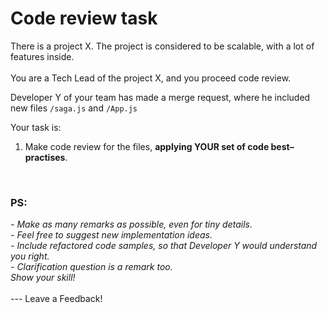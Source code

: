 # Code review task
There is a project X.  The project is considered to be scalable, with a lot of features inside.
<br/>
<br/>
You are a Tech Lead of the project X, and you proceed code review.
<br/>

Developer Y of your team has made a merge request, where he included new files `/saga.js` and `/App.js`

Your task is:
<br/>
1. Make code review for the files,  **applying YOUR set of code best–practises**.
<br/>

### PS:
<i>
- Make as many remarks as possible, even for tiny details.
<br/>
- Feel free to suggest new implementation ideas.
<br/>
- Include refactored code samples, so that Developer Y would understand you right.
<br/>
- Clarification question is a remark too.
<br/>
Show your skill!
<br/>
</i>
<br/>
---
Leave a Feedback!
